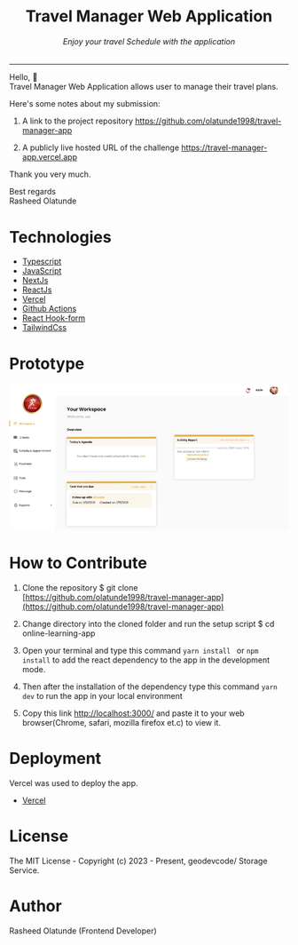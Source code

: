 <div align="center">
<h1>Travel Manager Web Application</h1>
<h6><i>Enjoy your travel Schedule with the application</i></h6>
<hr />
</div>

Hello, 👋 \
Travel Manager Web Application allows user to manage their travel plans.

Here's some notes about my submission:

1. A link to the project repository   https://github.com/olatunde1998/travel-manager-app

2. A publicly live hosted URL of the challenge  https://travel-manager-app.vercel.app

Thank you very much.

Best regards\
Rasheed Olatunde

# Technologies 

 + [Typescript](https://www.typescriptlang.org/) 
 + [JavaScript](https://javascript.info/) 
 + [NextJs](https://nextjs.org/)
 + [ReactJs](https://react.dev/) 
 + [Vercel](https://vercel.com/dashboard) 
 + [Github Actions](https://docs.github.com/en/actions/)
 + [React Hook-form](https://react-hook-form.com/) 
 + [TailwindCss](https://tailwindcss.com/) 



# Prototype
![Minion](public/images/app-prototype.png)
 
# How to Contribute

1. Clone the repository 
$ git clone [https://github.com/olatunde1998/travel-manager-app](https://github.com/olatunde1998/travel-manager-app)

2. Change directory into the cloned folder and run the setup script
$ cd online-learning-app

3. Open your terminal and type this command `yarn install ` or `npm install` to add the react dependency to the app in the development mode.

4. Then after the installation of the  dependency type this command  `yarn dev` to run the app in your local environment 

5. Copy this link [http://localhost:3000/](http://localhost:3000/) and paste it to your web browser(Chrome, safari, mozilla firefox et.c) to view it.


# Deployment
Vercel was used to deploy the app. 
 + [Vercel](https://vercel.com/dashboard)

# License
The MIT License - Copyright (c) 2023 - Present, geodevcode/  Storage Service.

# Author
Rasheed Olatunde (Frontend Developer)
